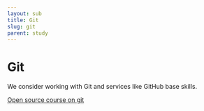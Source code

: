 ```yaml
---
layout: sub
title: Git
slug: git
parent: study
---
```

# Git

We consider working with Git and services like GitHub base skills.

[Open source course on git](/category/git)
